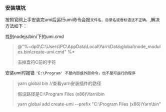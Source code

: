 ### 安装填坑

按照官网上手安装完umi后运行umi命令会报`文件名、目录名或卷标语法不正确。`,解决方法如下：

找到nodejs/bin/下的umi.cmd

> @"%~dp0\C:\Users\PC\AppData\Local\Yarn\Data\global\node_modules\.bin\create-umi.cmd"   %*
>
> 去掉盘符C前的字符



 安装umi时报错 `'E:\Program' 不是内部或外部命令，也不是可运行的程序` 

> yarn global bin  //查看yarn安装插件的路径
>
> 假设路径是C:\Program Files (x86)\Yarn\bin
>
> yarn global add create-umi --prefix "C:\Program Files (x86)\Yarn\bin"

